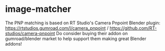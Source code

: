 # image-matcher

The PNP matching is based on RT Studio's Camera Pnpoint Blender plugin: 
https://rtstudios.gumroad.com/l/camera_pnpoint / https://github.com/RT-studios/camera-pnpoint
Do consider buying their addon on gumroad/blender market to help support them making great Blender addons!